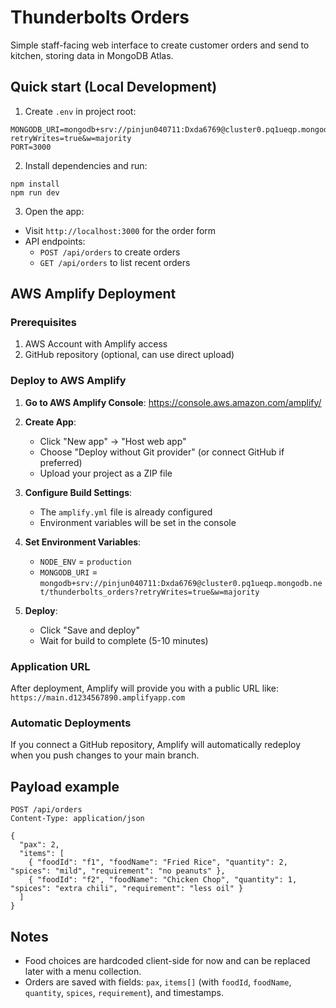 # Thunderbolts Orders

Simple staff-facing web interface to create customer orders and send to kitchen, storing data in MongoDB Atlas.

## Quick start (Local Development)

1. Create `.env` in project root:

```
MONGODB_URI=mongodb+srv://pinjun040711:Dxda6769@cluster0.pq1ueqp.mongodb.net/thunderbolts_orders?retryWrites=true&w=majority
PORT=3000
```

2. Install dependencies and run:

```
npm install
npm run dev
```

3. Open the app:

- Visit `http://localhost:3000` for the order form
- API endpoints:
  - `POST /api/orders` to create orders
  - `GET /api/orders` to list recent orders

## AWS Amplify Deployment

### Prerequisites

1. AWS Account with Amplify access
2. GitHub repository (optional, can use direct upload)

### Deploy to AWS Amplify

1. **Go to AWS Amplify Console**: https://console.aws.amazon.com/amplify/
2. **Create App**:
   - Click "New app" → "Host web app"
   - Choose "Deploy without Git provider" (or connect GitHub if preferred)
   - Upload your project as a ZIP file

3. **Configure Build Settings**:
   - The `amplify.yml` file is already configured
   - Environment variables will be set in the console

4. **Set Environment Variables**:
   - `NODE_ENV` = `production`
   - `MONGODB_URI` = `mongodb+srv://pinjun040711:Dxda6769@cluster0.pq1ueqp.mongodb.net/thunderbolts_orders?retryWrites=true&w=majority`

5. **Deploy**:
   - Click "Save and deploy"
   - Wait for build to complete (5-10 minutes)

### Application URL

After deployment, Amplify will provide you with a public URL like:
`https://main.d1234567890.amplifyapp.com`

### Automatic Deployments

If you connect a GitHub repository, Amplify will automatically redeploy when you push changes to your main branch.

## Payload example

```
POST /api/orders
Content-Type: application/json

{
  "pax": 2,
  "items": [
    { "foodId": "f1", "foodName": "Fried Rice", "quantity": 2, "spices": "mild", "requirement": "no peanuts" },
    { "foodId": "f2", "foodName": "Chicken Chop", "quantity": 1, "spices": "extra chili", "requirement": "less oil" }
  ]
}
```

## Notes

- Food choices are hardcoded client-side for now and can be replaced later with a menu collection.
- Orders are saved with fields: `pax`, `items[]` (with `foodId`, `foodName`, `quantity`, `spices`, `requirement`), and timestamps.
